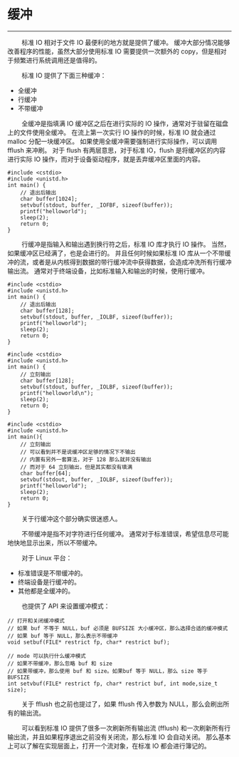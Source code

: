 # 缓冲
***

&emsp;&emsp;
标准 IO 相对于文件 IO 最便利的地方就是提供了缓冲。
缓冲大部分情况能够改善程序的性能，虽然大部分使用标准 IO 需要提供一次额外的 copy，但是相对于频繁进行系统调用还是值得的。

&emsp;&emsp;
标准 IO 提供了下面三种缓冲：

+ 全缓冲
+ 行缓冲
+ 不带缓冲

&emsp;&emsp;
全缓冲是指填满 IO 缓冲区之后在进行实际的 IO 操作，通常对于驻留在磁盘上的文件使用全缓冲。
在流上第一次实行 IO 操作的时候，标准 IO 就会通过 malloc 分配一块缓冲区。
如果使用全缓冲需要强制进行实际操作，可以调用 fflush 来冲刷。
对于 flush 有两层意思，对于标准 IO，flush 是将缓冲区的内容进行实际 IO 操作，而对于设备驱动程序，就是丢弃缓冲区里面的内容。

    #include <cstdio>
    #include <unistd.h>
    int main() {
        // 退出后输出
        char buffer[1024];
        setvbuf(stdout, buffer, _IOFBF, sizeof(buffer));
        printf("helloworld");
        sleep(2);
        return 0;
    }

&emsp;&emsp;
行缓冲是指输入和输出遇到换行符之后，标准 IO 库才执行 IO 操作。
当然，如果缓冲区已经满了，也是会进行的。
并且任何时候如果标准 IO 库从一个不带缓冲的流，或者是从内核得到数据的带行缓冲流中获得数据，会造成冲洗所有行缓冲输出流。
通常对于终端设备，比如标准输入和输出的时候，使用行缓冲。

    #include <cstdio>
    #include <unistd.h>
    int main() {
        // 退出后输出
        char buffer[128];
        setvbuf(stdout, buffer, _IOLBF, sizeof(buffer));
        printf("helloworld");
        sleep(2);
        return 0;
    }
    
    #include <cstdio>
    #include <unistd.h>
    int main() {
        // 立刻输出
        char buffer[128];
        setvbuf(stdout, buffer, _IOLBF, sizeof(buffer));
        printf("helloworld\n");
        sleep(2);
        return 0;
    }
    
    #include <cstdio>
    #include <unistd.h>
    int main(){
        // 立刻输出
        // 可以看到并不是说缓冲区足够的情况下不输出
        // 内置有另外一套算法，对于 128 那么就并没有输出
        // 而对于 64 立刻输出，但是其实都没有填满
        char buffer[64];
        setvbuf(stdout, buffer, _IOLBF, sizeof(buffer));
        printf("helloworld");
        sleep(2);
        return 0;
    }


&emsp;&emsp;
关于行缓冲这个部分确实很迷惑人。

&emsp;&emsp;
不带缓冲是指不对字符进行任何缓冲。
通常对于标准错误，希望信息尽可能地快地显示出来，所以不带缓冲。

&emsp;&emsp;
对于 Linux 平台：

+ 标准错误是不带缓冲的。
+ 终端设备是行缓冲的。
+ 其他都是全缓冲的。

&emsp;&emsp;
也提供了 API 来设置缓冲模式：

    // 打开和关闭缓冲模式
    // 如果 buf 不等于 NULL，buf 必须是 BUFSIZE 大小缓冲区，那么选择合适的缓冲模式
    // 如果 buf 等于 NULL，那么表示不带缓冲
    void setbuf(FILE* restrict fp, char* restrict buf);
    
    // mode 可以执行什么缓冲模式
    // 如果不带缓冲，那么忽略 buf 和 size
    // 如果带缓冲，那么使用 buf 和 size。如果buf 等于 NULL，那么 size 等于 BUFSIZE
    int setvbuf(FILE* restrict fp, char* restrict buf, int mode,size_t size);

&emsp;&emsp;
关于 fflush 也之前也提过了，如果 fflush 传入参数为 NULL，那么会刷出所有的输出流。

&emsp;&emsp;
可以看到标准 IO 提供了很多一次刷新所有输出流 (fflush) 和一次刷新所有行输出流，并且如果程序退出之前没有关闭流，那么标准 IO 会自动关闭。
那么基本上可以了解在实现层面上，打开一个流对象，在标准 IO 都会进行簿记的。